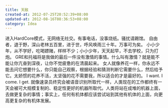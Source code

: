 ```yaml
---
title: 天敌
created-at: 2012-07-25T20:52:39+08:00
updated-at: 2012-08-16T08:36:53+08:00
category: Idea
---
```


进入HardCore模式，无网络无社交。有事电话，没事烧纸。骚扰请踢馆。
自由者，退于野，深山老林五百里，进于世，呼风唤雨三十年。万事可为矣。
小小少年，从不学好，吃喝嫖赌，样样不少；小小少年，天天起早，不去学校，只为打炮。
GRE和托福将是我做的最后一件没有激情的事情。什么叫有激情？就是能不能让你亢奋到深夜，让你不觉疲惫的在清晨起来。
女人就像养花一样，你永远不能去问它想要什么，你只能自己观察，根据经验和猜测判断它需要什么，然后给予它。太娇惯的花养不活，太坚强的花不需要我，所以适合的才是最好的。
I want. I come. I get.
就像速录员终究会被语音识别所取代一样，人类现在的工作都终有一天会被可大规模复制的、稳定性更好的机器所取代。人类将站在成堆的机器上面，去做更复杂的事情；事实上，任何有机体都应该尝试站到其他有机体的上面，向更高更复杂的有机体发展。
